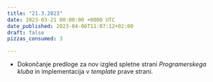 ```yaml
---
title: "21.3.2023"
date: 2023-03-21 00:00:00 +0000 UTC
date_published: 2023-04-06T11:07:12+02:00
draft: false
pizzas_consumed: 3

---
```


- Dokončanje predloge za nov izgled spletne strani *Programerskega kluba* in implementacija v *template* prave strani.